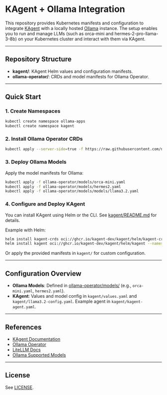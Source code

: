 # KAgent + Ollama Integration

This repository provides Kubernetes manifests and configuration to integrate [KAgent](https://kagent.dev/) with a locally hosted [Ollama](https://ollama.com/) instance. The setup enables you to run and manage LLMs (such as orca-mini and hermes-2-pro-llama-3-8b) on your Kubernetes cluster and interact with them via KAgent.

---

## Repository Structure

- **kagent/**: KAgent Helm values and configuration manifests.
- **ollama-operator/**: CRDs and model manifests for Ollama Operator.

---

## Quick Start

### 1. Create Namespaces

```bash
kubectl create namespace ollama-apps
kubectl create namespace kagent
```

### 2. Install Ollama Operator CRDs

```bash
kubectl apply --server-side=true -f https://raw.githubusercontent.com/nekomeowww/ollama-operator/v0.10.1/dist/install.yaml
```

### 3. Deploy Ollama Models

Apply the model manifests for Ollama:

```bash
kubectl apply -f ollama-operator/models/orca-mini.yaml
kubectl apply -f ollama-operator/models/hermes2.yaml
kubectl apply -f ollama-operator/models/models/llama3.2.yaml
```

### 4. Configure and Deploy KAgent

You can install KAgent using Helm or the CLI. See [kagent/README.md](kagent/README.md) for details.

Example with Helm:

```bash
helm install kagent-crds oci://ghcr.io/kagent-dev/kagent/helm/kagent-crds --namespace kagent --create-namespace
helm install kagent oci://ghcr.io/kagent-dev/kagent/helm/kagent --namespace kagent --values values.yaml
```

Or apply the provided manifests in `kagent/` for custom configuration.

---

## Configuration Overview

- **Ollama Models**: Defined in [ollama-operator/models/](ollama-operator/models/) (e.g., `orca-mini.yaml`, `hermes2.yaml`).
- **KAgent**: Values and model config in `kagent/values.yaml` and `kagent/llama3.2-config.yaml`. Example agent in `kagent/kagent-agent.yaml`.

---

## References

- [KAgent Documentation](https://kagent.dev/docs/)
- [Ollama Operator](https://github.com/nekomeowww/ollama-operator)
- [LiteLLM Docs](https://docs.litellm.ai/docs/)
- [Ollama Supported Models](https://docs.litellm.ai/docs/providers/ollama)

---

## License

See [LICENSE](LICENSE).
